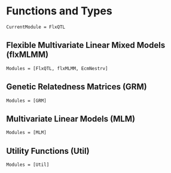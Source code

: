 # Functions and Types


```@meta
CurrentModule = FlxQTL
```

## Flexible Multivariate Linear Mixed Models (flxMLMM)

```@autodocs
Modules = [FlxQTL, flxMLMM, EcmNestrv]
```
## Genetic Relatedness Matrices (GRM)

```@autodocs
Modules = [GRM]
```

## Multivariate Linear Models (MLM)

```@autodocs
Modules = [MLM]
```



## Utility Functions (Util)

```@autodocs
Modules = [Util]
```

<!-- ## Visualization (QTLplot)

```@autodocs
Modules = [QTLplot]
``` -->
